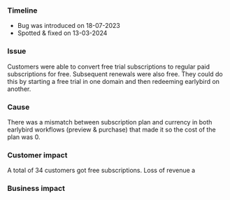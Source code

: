 ### Timeline
- Bug was introduced on 18-07-2023
- Spotted & fixed on 13-03-2024
### Issue
Customers were able to convert free trial subscriptions to regular paid subscriptions for free. Subsequent renewals were also free. They could do this by starting a free trial in one domain and then redeeming earlybird on another.
### Cause
There was a mismatch between subscription plan and currency in both earlybird workflows (preview & purchase) that made it so the cost of the plan was 0.
### Customer impact
A total of 34 customers got free subscriptions. Loss of revenue a
### Business impact
